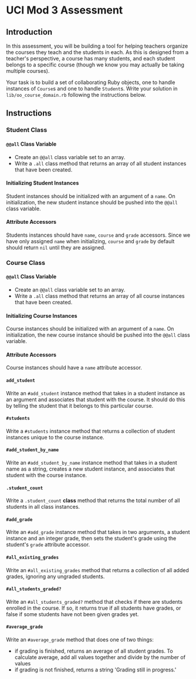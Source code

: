# UCI Mod 3 Assessment

## Introduction

In this assessment, you will be building a tool for helping teachers organize
the courses they teach and the students in each. As this is designed from a
teacher's perspective, a course has many students, and each student belongs to
a specific course (though we know you may actually be taking multiple courses).

Your task is to build a set of collaborating Ruby objects, one to handle
instances of `Course`s and one to handle `Student`s. Write your solution in
`lib/oo_course_domain.rb` following the instructions below.

## Instructions

### Student Class

#### `@@all` Class Variable

- Create an `@@all` class variable set to an array.
- Write a `.all` class method that returns an array of all student instances
  that have been created.

#### Initializing Student Instances

Student instances should be initialized with an argument of a `name`. On
initialization, the new student instance should be pushed into the `@@all` class
variable.

#### Attribute Accessors

Students instances should have `name`, `course` and `grade` accessors. Since we
have only assigned `name` when initializing, `course` and `grade` by default
should return `nil` until they are assigned.

### Course Class

#### `@@all` Class Variable

- Create an `@@all` class variable set to an array.
- Write a `.all` class method that returns an array of all course instances
  that have been created.

#### Initializing Course Instances

Course instances should be initialized with an argument of a `name`. On
initialization, the new course instance should be pushed into the `@@all` class
variable.

#### Attribute Accessors

Course instances should have a `name` attribute accessor.

#### `add_student`

Write an `#add_student` instance method that takes in a student instance as an
argument and associates that student with the course. It should do this by
telling the student that it belongs to this particular course.

#### `#students`

Write a `#students` instance method that returns a collection of student
instances unique to the course instance.

#### `#add_student_by_name`

Write an `#add_student_by_name` instance method that takes in a student name as a
string, creates a new student instance, and associates that student with the
course instance.

#### `.student_count`

Write a `.student_count` **class** method that returns the total number of all
students in all class instances.

#### `#add_grade`

Write an `#add_grade` instance method that takes in two arguments, a student
instance and an integer grade, then sets the student's grade using the student's
`grade` attribute accessor.

#### `#all_existing_grades`

Write an `#all_existing_grades` method that returns a collection of all added
grades, ignoring any ungraded students.

#### `#all_students_graded?`

Write an `#all_students_graded?` method that checks if there are students
enrolled in the course. If so, it returns true if all students have grades, or
false if some students have not been given grades yet.

#### `#average_grade`

Write an `#average_grade` method that does one of two things:

- if grading is finished, returns an average of all student grades. To calculate average, add all values together and divide by the number of values
- if grading is not finished, returns a string 'Grading still in progress.'
